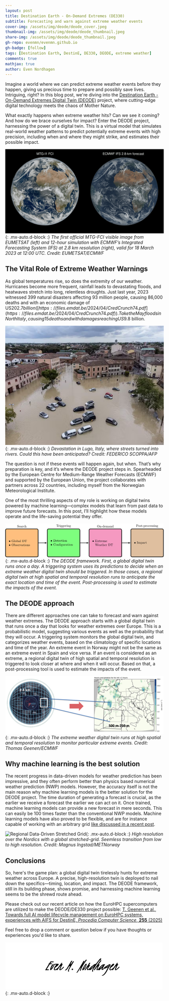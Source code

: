 ```yaml
---
layout: post
title: Destination Earth - On-Demand Extremes (DE330)
subtitle: Forecasting and warn against extreme weather events
cover-img: /assets/img/deode/deode_cover.jpeg
thumbnail-img: /assets/img/deode/deode_thumbnail.jpeg
share-img: /assets/img/deode/deode_thumbnail.jpeg
gh-repo: evenmn/evenmn.github.io
gh-badge: [follow]
tags: [Destination Earth, DestinE, DE330, DEODE, extreme weather]
comments: true
mathjax: true
author: Even Nordhagen
---
```


Imagine a world where we can predict extreme weather events before they happen, giving us precious time to prepare and possibly save lives. Intriguing, right? In this blog post, we're diving into the [Destination Earth - On-Demand Extremes Digital Twin (DEODE)](https://destine.ecmwf.int/provider/on-demand-extremes-digital-twin/) project, where cutting-edge digital technology meets the chaos of Mother Nature.

What exactly happens when extreme weather hits? Can we see it coming? And how do we brace ourselves for impact? Enter the DEODE project, harnessing the power of a digital twin. This is a virtual model that simulates real-world weather patterns to predict potentially extreme events with high precision, including when and where they might strike, and estimates their possible impact.

![Destination Earth Digital Twin](/assets/img/deode/deode_1.gif){: .mx-auto.d-block :}
*The first official MTG-FCI visible image from EUMETSAT (left) and 12-hour simulation with ECMWF’s Integrated Forecasting System (IFS) at 2.8 km resolution (right), valid for 18 March 2023 at 12:00 UTC. Credit: EUMETSAT/ECMWF*

## The Vital Role of Extreme Weather Warnings
As global temperatures rise, so does the extremity of our weather. Hurricanes become more frequent, rainfall leads to devastating floods, and heatwaves stretch into long, relentless droughts. Just last year, 2023 witnessed 399 natural disasters affecting 93 million people, causing 86,000 deaths and with an economic damage of US$202.7 billion ([https://files.emdat.be/2024/04/CredCrunch74.pdf](https://files.emdat.be/2024/04/CredCrunch74.pdf)). Take the May floods in North Italy, causing 15 deaths and with damages reaching US$9.8 billion.

![Flood Event Italy 2023](/assets/img/deode/deode_2.jpeg){: .mx-auto.d-block :}
*Devastation in Lugo, Italy, where streets turned into rivers. Could this have been anticipated? Credit: FEDERICO SCOPPA/AFP*

The question is not if these events will happen again, but when. That’s why preparation is key, and it’s where the DEODE project steps in. Spearheaded by the European Centre for Medium-Range Weather Forecasts (ECMWF) and supported by the European Union, the project collaborates with partners across 22 countries, including myself from the Norwegian Meteorological Institute.

One of the most thrilling aspects of my role is working on digital twins powered by machine learning—complex models that learn from past data to improve future forecasts. In this post, I’ll highlight how these models operate and the life-saving potential they offer.

![DEODE Framework](/assets/img/deode/deode_6.png){: .mx-auto.d-block :}
*The DEODE framework. First, a global digital twin runs once a day. A triggering system uses its predictions to decide when an extreme weather digital twin should be triggered. In those cases, a regional digital twin at high spatial and temporal resolution runs to anticipate the exact location and time of the event. Post-processing is used to estimate the impacts of the event.*

## The DEODE approach
There are different approaches one can take to forecast and warn against weather extremes. The DEODE approach starts with a global digital twin that runs once a day that looks for weather extremes over Europe. This is a probabilistic model, suggesting various events as well as the probability that they will occur. A triggering system monitors the global digital twin, and categorizes weather events, based on the climatology of specific locations and time of the year. An extreme event in Norway might not be the same as an extreme event in Spain and vice versa. If an event is considered as an extreme, a regional digital twin of high spatial and temporal resolution is triggered to look closer at where and when it will occur. Based on that, a post-processing tool is used to estimate the impacts of the event. 

![Regional Extreme Event Digital Twin DT](/assets/img/deode/deode_4.png){: .mx-auto.d-block :}
*The extreme weather digital twin runs at high spatial and temporal resolution to monitor particular extreme events. Credit: Thomas Geenen/ECMWF*

## Why machine learning is the best solution
The recent progress in data-driven models for weather prediction has been impressive, and they often perform better than physics based numerical weather prediction (NWP) models. However, the accuracy itself is not the main reason why machine learning models is the better solution for the DEODE project. The time duration of generating a forecast is crucial, as the earlier we receive a forecast the earlier we can act on it. Once trained, machine learning models can provide a new forecast in mere seconds. This can easily be 100 times faster than the conventional NWP models. Machine learning models have also proved to be flexible, and are for instance capable of working with an arbitrary grid [like discussed in a recent post](https://evenmn.github.io/2024-09-12-stretched-grid/).

![Regional Data-Driven Stretched Grid](/assets/img/deode/deode_5.png){: .mx-auto.d-block :}
*High resolution over the Nordics with a global stretched-grid. Seemless transition from low to high resolution. Credit: Magnus Ingstad/METNorway*

## Conclusions
So, here's the game plan: a global digital twin tirelessly hunts for extreme weather across Europe. A precise, high-resolution twin is deployed to nail down the specifics—timing, location, and impact. The DEODE framework, still in its building phase, shows promise, and harnessing machine learning seems to be the shrewd route ahead.

Please check out our recent article on how the EuroHPC supercomputers are utilized to make the DEODE/DE330 project possible: [T. Geenen et al., Towards full AI model lifecycle management on EuroHPC systems, experiences with AIFS for DestinE, *Procedia Computer Science*, **255** (2025)](https://www.sciencedirect.com/science/article/pii/S1877050925006258)

Feel free to drop a comment or question below if you have thoughts or experiences you'd like to share.

![Signature](/assets/img/signature.png){: .mx-auto.d-block :}
